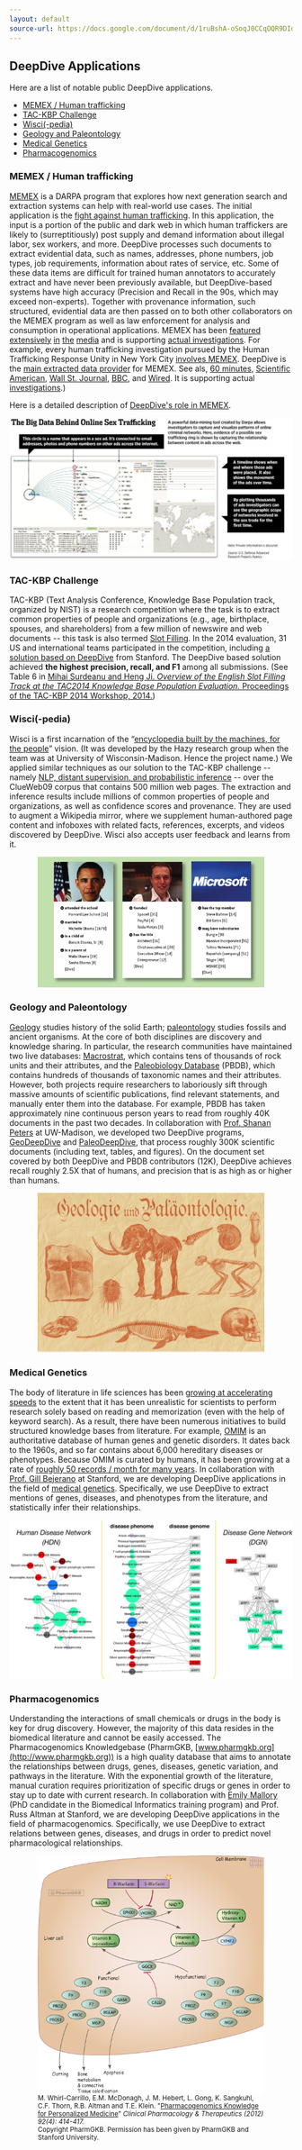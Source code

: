 ```yaml
---
layout: default
source-url: https://docs.google.com/document/d/1ruBshA-oSoqJ0CCqOQR9DIdBWlfeA3fQs8qytmZyWPE/edit
---
```


## DeepDive Applications

Here are a list of notable public DeepDive applications.

* [MEMEX / Human trafficking](#memex)
* [TAC-KBP Challenge](#tac-kbp)
* [Wisci(-pedia)](#wisci)
* [Geology and Paleontology](#geo-paleo)
* [Medical Genetics](#genetics)
* [Pharmacogenomics](#pharmacogenomics)


<a name="memex"></a>
### MEMEX / Human trafficking

[MEMEX](http://www.darpa.mil/newsevents/releases/2014/02/09.aspx) is a DARPA program that explores how next generation search and extraction systems can help with real-world use cases.
The initial application is the [fight against human trafficking](http://www.cbsnews.com/news/new-search-engine-exposes-the-dark-web/).
In this application, the input is a portion of the public and dark web in which human traffickers are likely to (surreptitiously) post supply and demand information about illegal labor, sex workers, and more.
DeepDive processes such documents to extract evidential data, such as names, addresses, phone numbers, job types, job requirements, information about rates of service, etc.
Some of these data items are difficult for trained human annotators to accurately extract and have never been previously available, but DeepDive-based systems have high accuracy (Precision and Recall in the 90s, which may exceed non-experts).
Together with provenance information, such structured, evidential data are then passed on to both other collaborators on the MEMEX program as well as law enforcement for analysis and consumption in operational applications.
MEMEX has been [featured](http://www.scientificamerican.com/article/human-traffickers-caught-on-hidden-internet/) [extensively](http://www.wsj.com/articles/sleuthing-search-engine-even-better-than-google-1423703464) [in](http://www.wired.com/2015/02/darpa-memex-dark-web/) [the](http://www.bbc.com/news/technology-31808104) [media](http://www.defenseone.com/technology/2015/02/darpas-new-search-engine-puts-google-dust/105342) and is supporting [actual investigations](http://humantraffickingcenter.org/posts-by-htc-associates/memex-helps-find-human-trafficking-cases-online/).
For example, every human trafficking investigation pursued by the Human Trafficking Response Unity in New York City [involves MEMEX](http://humantraffickingcenter.org/posts-by-htc-associates/memex-helps-find-human-trafficking-cases-online/).
DeepDive is the [main extracted data provider](http://www.forbes.com/sites/thomasbrewster/2015/04/17/darpa-nasa-and-partners-show-off-memex/) for MEMEX.  See als, [60 minutes](http://www.cbsnews.com/news/new-search-engine-exposes-the-dark-web/), [Scientific American](http://www.scientificamerican.com/article/human-traffickers-caught-on-hidden-internet/), [Wall St. Journal](http://www.wsj.com/articles/sleuthing-search-engine-even-better-than-google-1423703464), [BBC](http://www.bbc.com/news/technology-31808104), and [Wired](http://www.wired.com/2015/02/darpa-memex-dark-web/). It is supporting actual [investigations](http://www.defenseone.com/technology/2015/02/darpas-new-search-engine-puts-google-dust/105342).)</small>


Here is a detailed description of [DeepDive's role in MEMEX](memex.html).
<p><img src="../../images/showcase/memex-human-trafficking.jpg"></p>


<a name="tac-kbp"></a>
### TAC-KBP Challenge
TAC-KBP (Text Analysis Conference, Knowledge Base Population track, organized by NIST) is a research competition where the task is to extract common properties of people and organizations (e.g., age, birthplace, spouses, and shareholders) from a few million of newswire and web documents -- this task is also termed [Slot Filling](http://surdeanu.info/kbp2014/KBP2014_TaskDefinition_EnglishSlotFilling_1.1.pdf).
In the 2014 evaluation, 31 US and international teams participated in the competition, including [a solution based on DeepDive](http://i.stanford.edu/hazy/papers/2014kbp-systemdescription.pdf) from Stanford.
The DeepDive based solution achieved **the highest precision, recall, and F1** among all submissions.
(See Table 6 in [Mihai Surdeanu and Heng Ji. *Overview of the English Slot Filling Track at the TAC2014 Knowledge Base Population Evaluation.* Proceedings of the TAC-KBP 2014 Workshop, 2014.](http://nlp.cs.rpi.edu/paper/sf2014overview.pdf))


<a name="wisci"></a>
### Wisci(-pedia)
Wisci is a first incarnation of the &ldquo;[encyclopedia built by the machines, for the people](https://www.youtube.com/watch?v=Q1IpE9_pBu4)&rdquo; vision.
(It was developed by the Hazy research group when the team was at University of Wisconsin-Madison. Hence the project name.)
We applied similar techniques as our solution to the TAC-KBP challenge -- namely [NLP, distant supervision, and probabilistic inference](http://www.cs.stanford.edu/people/chrismre/papers/deepdive_vlds.pdf) -- over the ClueWeb09 corpus that contains 500 million web pages.
The extraction and inference results include millions of common properties of people and organizations, as well as confidence scores and provenance.
They are used to augment a Wikipedia mirror, where we supplement human-authored page content and infoboxes with related facts, references, excerpts, and videos discovered by DeepDive.
Wisci also accepts user feedback and learns from it.
<p style="text-align:center;"><img style="width:80%;" src="../../images/showcase/wisci.png"></p>


<a name="geo-paleo"></a>
### Geology and Paleontology
[Geology](http://en.wikipedia.org/wiki/Geology) studies history of the solid Earth; [paleontology](http://en.wikipedia.org/wiki/Paleontology) studies fossils and ancient organisms. At the core of both disciplines are discovery and knowledge sharing. In particular, the research communities have maintained two live databases: [Macrostrat](http://macrostrat.org/about.php), which contains tens of thousands of rock units and their attributes, and the [Paleobiology Database](https://paleobiodb.org/#/) (PBDB), which contains hundreds of thousands of taxonomic names and their attributes. However, both projects require researchers to laboriously sift through massive amounts of scientific publications, find relevant statements, and manually enter them into the database. For example, PBDB has taken approximately nine continuous person years to read from roughly 40K documents in the past two decades.
In collaboration with [Prof. Shanan Peters](http://geoscience.wisc.edu/geoscience/people/faculty/shanan-peters/) at UW-Madison, we developed two DeepDive programs, [GeoDeepDive](http://www.cs.stanford.edu/people/chrismre/papers/gdd_demo.pdf) and [PaleoDeepDive](http://journals.plos.org/plosone/article?id=10.1371/journal.pone.0113523), that process roughly 300K scientific documents (including text, tables, and figures). On the document set covered by both DeepDive and PBDB contributors (12K), DeepDive achieves recall roughly 2.5X that of humans, and precision that is as high as or higher than humans.
<p style="text-align:center;"><img style="width:80%;" src="../../images/showcase/paleontology.jpg"></p>


<a name="genetics"></a>
### Medical Genetics
The body of literature in life sciences has been [growing at accelerating speeds](http://www.nlm.nih.gov/bsd/index_stats_comp.html) to the extent that it has been unrealistic for scientists to perform research solely based on reading and memorization (even with the help of keyword search).
As a result, there have been numerous initiatives to build structured knowledge bases from literature.
For example, [OMIM](http://omim.org/) is an authoritative database of human genes and genetic disorders.
It dates back to the 1960s, and so far contains about 6,000 hereditary diseases or phenotypes.
Because OMIM is curated by humans, it has been growing at a rate of [roughly 50 records / month for many years](http://omim.org/statistics/update).
In collaboration with [Prof.
Gill Bejerano](http://bejerano.stanford.edu/pi.html) at Stanford, we are developing DeepDive applications in the field of [medical genetics](http://en.wikipedia.org/wiki/Medical_genetics).
Specifically, we use DeepDive to extract mentions of genes, diseases, and phenotypes from the literature, and statistically infer their relationships.
<p><img src="../../images/showcase/genetics.jpg"></p>


<a name="pharmacogenomics"></a>
### Pharmacogenomics
Understanding the interactions of small chemicals or drugs in the body is key for drug discovery.
However, the majority of this data resides in the biomedical literature and cannot be easily accessed.
The Pharmacogenomics Knowledgebase (PharmGKB, [www.pharmgkb.org](http://www.pharmgkb.org)) is a high quality database that aims to annotate the relationships between drugs, genes, diseases, genetic variation, and pathways in the literature.
With the exponential growth of the literature, manual curation requires prioritization of specific drugs or genes in order to stay up to date with current research.
In collaboration with [Emily Mallory](http://bmi.stanford.edu/people-directory/current-students-postdocs.html#thirdyear) (PhD candidate in the Biomedical Informatics training program) and Prof. Russ Altman at Stanford, we are developing DeepDive applications in the field of pharmacogenomics.
Specifically, we use DeepDive to extract relations between genes, diseases, and drugs in order to predict novel pharmacological relationships.
<p><figure style="width:80%; margin:0 auto;">
<a href="https://www.pharmgkb.org/pathway/PA145011114"><img
    src="../../images/showcase/PA145011114.png" style="display:block; margin:0 auto;"></a>
<figcaption><small>
<div>
  M. Whirl-Carrillo, E.M. McDonagh, J. M. Hebert, L. Gong, K. Sangkuhl, C.F. Thorn, R.B. Altman and T.E. Klein.
  "<a href="http://www.ncbi.nlm.nih.gov/pubmed/22992668">Pharmacogenomics Knowledge for Personalized Medicine</a>"
  <i>Clinical Pharmacology &amp; Therapeutics (2012) 92(4): 414-417.</i>
</div>
<div>
    Copyright PharmGKB. Permission has been given by PharmGKB and Stanford University.
</div>
</small></figcaption>
</figure></p>

